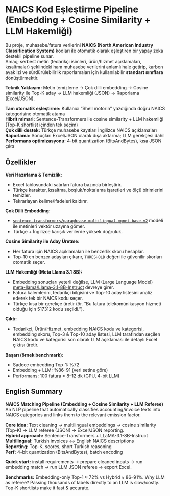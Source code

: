 # NAICS Kod Eşleştirme Pipeline (Embedding + Cosine Similarity + LLM Hakemliği)

Bu proje, muhasebe/fatura verilerini **NAICS (North American Industry Classification System)** kodları ile otomatik olarak eşleştiren bir yapay zeka destekli pipeline sunar.  
Amaç; serbest metin (tedarikçi isimleri, ürün/hizmet açıklamaları, kısaltmalar) şeklindeki ham muhasebe verilerini anlamlı hale getirip, karbon ayak izi ve sürdürülebilirlik raporlamaları için kullanılabilir **standart sınıflara** dönüştürmektir.

**Teknik Yaklaşım:** Metin temizleme → Çok dilli embedding → Cosine similarity ile Top-K aday → LLM hakemliği (JSON) → Raporlama (Excel/JSON).

**Tam otomatik eşleştirme:** Kullanıcı “Shell motorin” yazdığında doğru NAICS kategorisine otomatik atama  
**Hibrit mimari:** Sentence-Transformers ile cosine similarity + LLM hakemliği (Top-K shortlist içinden tek seçim)  
**Çok dilli destek:** Türkçe muhasebe kayıtları İngilizce NAICS açıklamaları  
**Raporlama:** Sonuçları Excel/JSON olarak dışa aktarma; LLM gerekçesi dahil  
**Performans optimizasyonu:** 4-bit quantization (BitsAndBytes), kısa JSON çıktı

## Özellikler

**Veri Hazırlama & Temizlik:**  
  - Excel tablosundaki satırları fatura bazında birleştirir.  
  - Türkçe karakter, kısaltma, boşluk/noktalama işaretleri ve ölçü birimlerini temizler.  
  - Tekrarlayan kelime/ifadeleri kaldırır.

**Çok Dilli Embedding:**  
  - [`sentence-transformers/paraphrase-multilingual-mpnet-base-v2`](https://huggingface.co/sentence-transformers/paraphrase-multilingual-mpnet-base-v2) modeli ile metinleri vektör uzayına gömer.  
  - Türkçe + İngilizce karışık verilerde yüksek doğruluk.

**Cosine Similarity ile Aday Üretme:**  
  - Her fatura için NAICS açıklamaları ile benzerlik skoru hesaplar.  
  - Top-10 en benzer adayları çıkarır, `THRESHOLD` değeri ile güvenilir skorları otomatik seçer.

**LLM Hakemliği (Meta Llama 3.1 8B):**  
  - Embedding sonuçları yeterli değilse, LLM (Large Language Model) [meta-llama/Llama-3.1-8B-Instruct](https://huggingface.co/meta-llama/Llama-3.1-8B-Instruct) devreye girer.  
  - Fatura kalemlerini, tedarikçi bilgisini ve Top-10 aday listesini analiz ederek tek bir NAICS kodu seçer.  
  - Türkçe kısa bir gerekçe üretir (ör. “Bu fatura telekomünikasyon hizmeti olduğu için 517312 kodu seçildi.”).

**Çıktı:**  
  - Tedarikçi, Ürün/Hizmet, embedding NAICS kodu ve kategorisi, embedding skoru, Top-3 & Top-10 aday listesi, LLM tarafından seçilen NAICS kodu ve kategorisi son olarak LLM açıklaması ile detaylı Excel çıktısı üretir.

**Başarı (örnek benchmark):**  
  - Sadece embedding Top-1: %72  
  - Embedding + LLM: %86–91 (veri setine göre)  
  - Performans: 100 fatura ≈ 8–12 dk (GPU, 4-bit LLM)  



## English Summary
**NAICS Matching Pipeline (Embedding + Cosine Similarity + LLM Referee)**  
An NLP pipeline that automatically classifies accounting/invoice texts into NAICS categories and links them to the relevant emission factor.  

**Core idea:** Text cleaning → multilingual embeddings → cosine similarity (Top-K) → LLM referee (JSON) → Excel/JSON reporting.  
**Hybrid approach:** Sentence-Transformers + LLaMA-3.1-8B-Instruct  
**Multilingual:** Turkish invoices ↔ English NAICS descriptions  
**Reporting:** Top-K, scores, short Turkish reasoning  
**Perf:** 4-bit quantization (BitsAndBytes), batch encoding  

**Quick start:** install requirements → prepare cleaned inputs → run embedding match → run LLM JSON referee → export Excel.

**Benchmarks:** Embedding-only Top-1 ≈ 72% vs Hybrid ≈ 86–91%.
Why LLM as referee? Passing thousands of labels directly to an LLM is slow/costly. Top-K shortlists make it fast & accurate.
